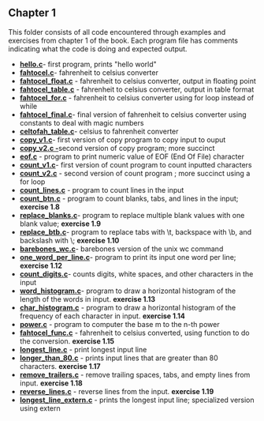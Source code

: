 ## Chapter 1

This folder consists of all code encountered through examples and exercises from chapter 1 of the book. Each program file has comments indicating what the code is doing and expected output. 

 - [**hello.c**](hello.c)- first program, prints "hello world"
 - [**fahtocel.c**](fahtocel.c)- fahrenheit to celsius converter
 - [**fahtocel_float.c**](fahtocel_float.c) - fahrenheit to celsius converter, output in floating point
 - [**fahtocel_table.c**](fahtocel_table.c) - fahrenheit to celsius converter, output in table format
 - [**fahtocel_for.c**](fahtocel_for.c) - fahrenheit to celsius converter using for loop instead of while
 - [**fahtocel_final.c**](fahtocel_final.c)- final version of fahrenheit to celsius converter using constants to deal with magic numbers
 - [**celtofah_table.c**](celtofah_table.c)- celsius to fahrenheit converter
 - [**copy_v1.c**](copy_v1.c)- first version of copy program to copy input to ouput
 - [**copy_v2.c -**](copy_v2.c)second version of copy program; more succinct
 - [**eof.c**](eof.c) - program to print numeric value of EOF (End Of File) character
 - [**count_v1.c**](count_v1.c)- first version of count program to count inputted characters
 - [**count_v2.c**](count_v2.c) - second version of count program ; more succinct using a for loop
 - [**count_lines.c**](count_lines.c) - program to count lines in the input
 - [**count_btn.c**](count_btn.c) - program to count blanks, tabs, and lines in the input; **exercise 1.8**
 - [**replace_blanks.c**](replace_blanks.c)- program to replace multiple blank values with one blank value;  **exercise 1.9**
 - [**replace_btb.c**](replace_btb.c)- program to replace tabs with \t, backspace with \b, and backslash with \\; **exercise 1.10**
 - [**barebones_wc.c**](barebones_wc.c)- barebones version of the unix wc command 
 - [**one_word_per_line.c**](one_word_per_line.c)- program to print its input one word per line; **exercise 1.12**
 - [**count_digits.c**](count_digits.c)- counts digits, white spaces, and other characters in the input
 - [**word_histogram.c**](word_histogram.c)- program to draw a horizontal histogram of the length of the words in input. **exercise 1.13**
 - [**char_histogram.c**](char_histogram.c) - program to draw a horizontal histogram of the frequency of each character in input. **exercise 1.14**
 - [**power.c**](power.c) - program to computer the base m to the n-th power
 - [**fahtocel_func.c**](fahtocel_func.c) - fahrenheit to celsius converted, using function to do the conversion. **exercise 1.15**
 - [**longest_line.c**](longest_line.c) - print longest input line
 - [**longer_than_80.c**](longer_than_80.c) - prints input lines that are greater than 80 characters. **exercise 1.17**
 - [**remove_trailers.c**](remove_trailers.c) - remove trailing spaces, tabs, and empty lines from input. **exercise 1.18**
 - [**reverse_lines.c**](reverse_lines.c) - reverse lines from the input. **exercise 1.19**
 - [**longest_line_extern.c**](longest_line_extern.c) - prints the longest input line; specialized version using extern  
